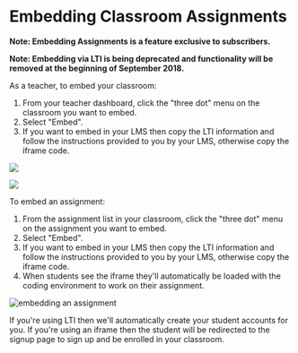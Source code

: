 # Embedding Classroom Assignments

**Note: Embedding Assignments is a feature exclusive to subscribers.**

**Note: Embedding via LTI is being deprecated and functionality will be removed at the beginning
of September 2018.**

As a teacher, to embed your classroom:

1. From your teacher dashboard, click the "three dot" menu on the classroom you want to embed.
2. Select "Embed".
3. If you want to embed in your LMS then copy the LTI information and follow the instructions
provided to you by your LMS, otherwise copy the iframe code.

![](https://i.imgur.com/FJQFHYK.png)

![](https://i.imgur.com/5l2UD12.png)

To embed an assignment:

1. From the assignment list in your classroom, click the "three dot" menu on the assignment you
want to embed.
2. Select "Embed".
3. If you want to embed in your LMS then copy the LTI information and follow the
instructions provided to you by your LMS, otherwise copy the iframe code.
4. When students see the iframe they'll automatically be loaded with the
coding environment to work on their assignment.

![embedding an assignment](https://i.imgur.com/EjqJcSK.png)

If you're using LTI then we'll automatically create your student accounts for
you. If you're using an iframe then the student will be redirected to the signup
page to sign up and be enrolled in your classroom.